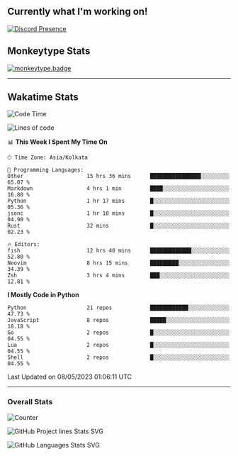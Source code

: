 ## Currently what I'm working on!
[![Discord Presence](https://lanyard.cnrad.dev/api/534981034400284712)](https://discord.com/users/534981034400284712)

## Monkeytype Stats
[![monkeytype.badge]][monkeytype]

---

## Wakatime Stats
<!--START_SECTION:waka-->
![Code Time](http://img.shields.io/badge/Code%20Time-653%20hrs%2056%20mins-blue)

![Lines of code](https://img.shields.io/badge/From%20Hello%20World%20I%27ve%20Written-3.4%20million%20lines%20of%20code-blue)

📊 **This Week I Spent My Time On** 

```text
🕑︎ Time Zone: Asia/Kolkata

💬 Programming Languages: 
Other                    15 hrs 36 mins      ████████████████░░░░░░░░░   65.07 % 
Markdown                 4 hrs 1 min         ████░░░░░░░░░░░░░░░░░░░░░   16.80 % 
Python                   1 hr 17 mins        █░░░░░░░░░░░░░░░░░░░░░░░░   05.36 % 
jsonc                    1 hr 10 mins        █░░░░░░░░░░░░░░░░░░░░░░░░   04.90 % 
Rust                     32 mins             █░░░░░░░░░░░░░░░░░░░░░░░░   02.23 % 

🔥 Editors: 
fish                     12 hrs 40 mins      █████████████░░░░░░░░░░░░   52.80 % 
Neovim                   8 hrs 15 mins       █████████░░░░░░░░░░░░░░░░   34.39 % 
Zsh                      3 hrs 4 mins        ███░░░░░░░░░░░░░░░░░░░░░░   12.81 % 
```

**I Mostly Code in Python** 

```text
Python                   21 repos            ████████████░░░░░░░░░░░░░   47.73 % 
JavaScript               8 repos             █████░░░░░░░░░░░░░░░░░░░░   18.18 % 
Go                       2 repos             █░░░░░░░░░░░░░░░░░░░░░░░░   04.55 % 
Lua                      2 repos             █░░░░░░░░░░░░░░░░░░░░░░░░   04.55 % 
Shell                    2 repos             █░░░░░░░░░░░░░░░░░░░░░░░░   04.55 % 
```




 Last Updated on 08/05/2023 01:06:11 UTC
<!--END_SECTION:waka-->
---

### Overall Stats

<img src="https://moe-counter.glitch.me/get/@Dhanus3133?theme=rule34" alt="Counter" />

![GitHub Project lines Stats SVG](https://api.githubtrends.io/user/svg/Dhanus3133/repos?time_range=one_year&include_private=True&loc_metric=changed&group=private&theme=dark)

![GitHub Languages Stats SVG](https://api.githubtrends.io/user/svg/Dhanus3133/langs?time_range=one_year&include_private=True&loc_metric=changed&compact=True&theme=dark)


[monkeytype.badge]: https://img.shields.io/endpoint?style=for-the-badge&url=https%3A%2F%2Fmonkeytype-badge-vhd5lan7mmhz.runkit.sh%3Fmessage%3D126wpm%26label%3Dmonkeytype%26logoVariant%3Done
[monkeytype]: https://monkeytype.com/profile/dhanus
